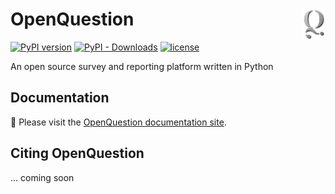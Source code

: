 # OpenQuestion <a href="https://Alcampopiano.github.io/OpenQuestion/"><img align="right" src="https://github.com/Alcampopiano/OpenQuestion/blob/master/docs/docs/img/logow.png" height="50"></img></a>
[![PyPI version](https://img.shields.io/pypi/v/OpenQuestion?style=flat-square)](https://pypi.org/project/OpenQuestion/)
[![PyPI - Downloads](https://img.shields.io/pypi/dw/OpenQuestion?style=flat-square)](https://pypistats.org/packages/OpenQuestion)
[![license](https://img.shields.io/pypi/l/OpenQuestion?style=flat-square)](https://github.com/Alcampopiano/OpenQuestion/blob/master/LICENSE)

An open source survey and reporting platform written in Python

## Documentation
:book: Please visit the [OpenQuestion documentation site](https://Alcampopiano.github.io/OpenQuestion/).

## Citing OpenQuestion

... coming soon

